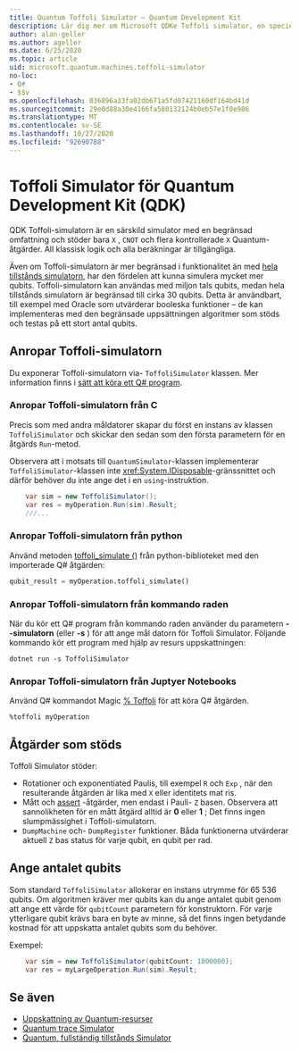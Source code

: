 ```yaml
---
title: Quantum Toffoli Simulator – Quantum Development Kit
description: Lär dig mer om Microsoft QDKe Toffoli simulator, en speciell funktion Quantum simulator som kan användas med miljon tals qubits.
author: alan-geller
ms.author: ageller
ms.date: 6/25/2020
ms.topic: article
uid: microsoft.quantum.machines.toffoli-simulator
no-loc:
- Q#
- $$v
ms.openlocfilehash: 036896a33fa02db671a5fd07421160df164bd41d
ms.sourcegitcommit: 29e0d88a30e4166fa580132124b0eb57e1f0e986
ms.translationtype: MT
ms.contentlocale: sv-SE
ms.lasthandoff: 10/27/2020
ms.locfileid: "92690788"
---
```

# <a name="quantum-development-kit-qdk-toffoli-simulator"></a>Toffoli Simulator för Quantum Development Kit (QDK)

QDK Toffoli-simulatorn är en särskild simulator med en begränsad omfattning och stöder bara `X` , `CNOT` och flera kontrollerade `X` Quantum-åtgärder. All klassisk logik och alla beräkningar är tillgängliga.

Även om Toffoli-simulatorn är mer begränsad i funktionalitet än med [hela tillstånds simulatorn](xref:microsoft.quantum.machines.full-state-simulator), har den fördelen att kunna simulera mycket mer qubits. Toffoli-simulatorn kan användas med miljon tals qubits, medan hela tillstånds simulatorn är begränsad till cirka 30 qubits. Detta är användbart, till exempel med Oracle som utvärderar booleska funktioner – de kan implementeras med den begränsade uppsättningen algoritmer som stöds och testas på ett stort antal qubits.

## <a name="invoking-the-toffoli-simulator"></a>Anropar Toffoli-simulatorn

Du exponerar Toffoli-simulatorn via- `ToffoliSimulator` klassen. Mer information finns i [sätt att köra ett Q# program](xref:microsoft.quantum.guide.host-programs).

### <a name="invoking-the-toffoli-simulator-from-c"></a>Anropar Toffoli-simulatorn från C #

Precis som med andra måldatorer skapar du först en instans av klassen `ToffoliSimulator` och skickar den sedan som den första parametern för en åtgärds `Run`-metod.

Observera att i motsats till `QuantumSimulator`-klassen implementerar `ToffoliSimulator`-klassen inte <xref:System.IDisposable>-gränssnittet och därför behöver du inte ange det i en `using`-instruktion.

```csharp
    var sim = new ToffoliSimulator();
    var res = myOperation.Run(sim).Result;
    ///...
```

### <a name="invoking-the-toffoli-simulator-from-python"></a>Anropar Toffoli-simulatorn från python

Använd metoden [toffoli_simulate ()](https://docs.microsoft.com/python/qsharp-core/qsharp.loader.qsharpcallable) från python-biblioteket med den importerade Q# åtgärden:

```python
qubit_result = myOperation.toffoli_simulate()
```

### <a name="invoking-the-toffoli-simulator-from-the-command-line"></a>Anropar Toffoli-simulatorn från kommando raden

När du kör ett Q# program från kommando raden använder du parametern **--simulatorn** (eller **-s** ) för att ange mål datorn för Toffoli Simulator. Följande kommando kör ett program med hjälp av resurs uppskattningen: 

```dotnetcli
dotnet run -s ToffoliSimulator
```

### <a name="invoking-the-toffoli-simulator-from-juptyer-notebooks"></a>Anropar Toffoli-simulatorn från Juptyer Notebooks

Använd Q# kommandot Magic [% Toffoli](xref:microsoft.quantum.iqsharp.magic-ref.toffoli) för att köra Q# åtgärden.

```
%toffoli myOperation
```

## <a name="supported-operations"></a>Åtgärder som stöds

Toffoli Simulator stöder:

* Rotationer och exponentiated Paulis, till exempel `R` och `Exp` , när den resulterande åtgärden är lika med `X` eller identitets mat ris.
* Mått och [assert](xref:Microsoft.Quantum.Diagnostics.AssertMeasurement) -åtgärder, men endast i Pauli- `Z` basen. Observera att sannolikheten för en mått åtgärd alltid är **0** eller **1** ; Det finns ingen slumpmässighet i Toffoli-simulatorn.
* `DumpMachine` och- `DumpRegister` funktioner.
Båda funktionerna utvärderar aktuell `Z` bas status för varje qubit, en qubit per rad.

## <a name="specifying-the-number-of-qubits"></a>Ange antalet qubits

Som standard `ToffoliSimulator` allokerar en instans utrymme för 65 536 qubits.
Om algoritmen kräver mer qubits kan du ange antalet qubit genom att ange ett värde för `qubitCount` parametern för konstruktorn.
För varje ytterligare qubit krävs bara en byte av minne, så det finns ingen betydande kostnad för att uppskatta antalet qubits som du behöver.

Exempel:

```csharp
    var sim = new ToffoliSimulator(qubitCount: 1000000);
    var res = myLargeOperation.Run(sim).Result;
```

## <a name="see-also"></a>Se även

- [Uppskattning av Quantum-resurser](xref:microsoft.quantum.machines.resources-estimator)
- [Quantum trace Simulator](xref:microsoft.quantum.machines.qc-trace-simulator.intro)
- [Quantum, fullständig tillstånds Simulator](xref:microsoft.quantum.machines.full-state-simulator) 